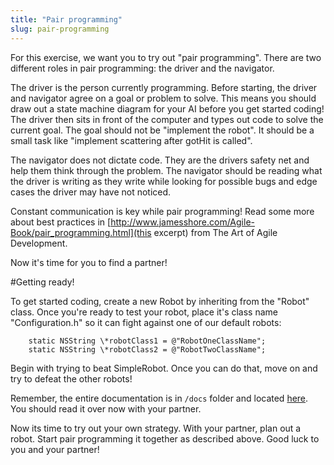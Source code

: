 ```yaml
---
title: "Pair programming"
slug: pair-programming
---
```


For this exercise, we want you to try out "pair programming". There are two different roles in pair programming: the driver and the navigator.

The driver is the person currently programming. Before starting, the driver and navigator agree on a goal or problem to solve. This means you should draw out a state machine diagram for your AI before you get started coding! The driver then sits in front of the computer and types out code to solve the current goal. The goal should not be "implement the robot". It should be a small task like "implement scattering after gotHit is called".

The navigator does not dictate code. They are the drivers safety net and help them think through the problem. The navigator should be reading what the driver is writing as they write while looking for possible bugs and edge cases the driver may have not noticed.

Constant communication is key while pair programming! Read some more about best practices in [http://www.jamesshore.com/Agile-Book/pair_programming.html](this excerpt) from The Art of Agile Development.

Now it's time for you to find a partner!

#Getting ready!

To get started coding, create a new Robot by inheriting from the "Robot" class. Once you're ready to test your robot, place it's class name "Configuration.h" so it can fight against one of our default robots:

        static NSString \*robotClass1 = @"RobotOneClassName";
        static NSString \*robotClass2 = @"RobotTwoClassName";

Begin with trying to beat SimpleRobot. Once you can do that, move on and try to defeat the other robots!

Remember, the entire documentation is in `/docs` folder and located [here](../robot_docs.html). You should read it over now with your partner.

Now its time to try out your own strategy. With your partner, plan out a robot. Start pair programming it together as described above. Good luck to you and your partner!
